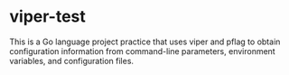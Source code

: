 # viper-test

This is a Go language project practice that uses viper and pflag to obtain configuration information from command-line parameters, environment variables, and configuration files.
